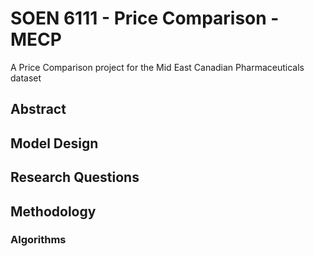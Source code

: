 # SOEN 6111 - Price Comparison - MECP
A Price Comparison project for the Mid East Canadian Pharmaceuticals dataset

## Abstract


## Model Design


## Research Questions


## Methodology

### Algorithms
